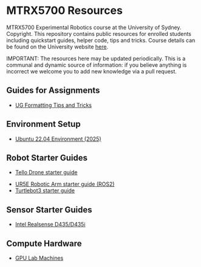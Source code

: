 # MTRX5700 Resources
MTRX5700 Experimental Robotics course at the University of Sydney. Copyright. This repository contains public resources for enrolled students including quickstart guides, helper code, tips and tricks. Course details can be found on the University website [here](https://www.sydney.edu.au/units/MTRX5700).

IMPORTANT: The resources here may be updated periodically. This is a communal and dynamic source of information: if you believe anything is incorrect we welcome you to add new knowledge via a pull request.

## Guides for Assignments
- [UG Formatting Tips and Tricks](https://github.com/nackjaylor/formatting_tips-tricks)

## Environment Setup
- [Ubuntu 22.04 Environment (2025)](environment/22_04_ros2_humble.md)

## Robot Starter Guides
- [Tello Drone starter guide](quickstarts/tello.md)
<!-- - [UR5E Robotic Arm starter guide (ROS1)](quickstarts/ur5e.md) -->
- [UR5E Robotic Arm starter guide (ROS2)](quickstarts/ur5e_ros2.md)
- [Turtlebot3 starter guide](quickstarts/turtlebot3.md)

## Sensor Starter Guides
- [Intel Realsense D435/D435i](quickstarts/realsense.md)

## Compute Hardware
- [GPU Lab Machines](quickstarts/gpu_machines.md)

